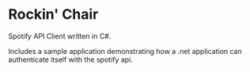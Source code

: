 # Rockin' Chair

Spotify API Client written in C#.

Includes a sample application demonstrating how a .net application can authenticate itself with the spotify api.